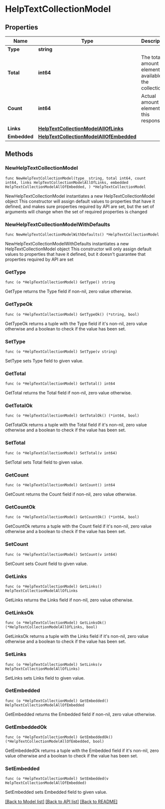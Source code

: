 # HelpTextCollectionModel

## Properties

Name | Type | Description | Notes
------------ | ------------- | ------------- | -------------
**Type** | **string** |  | 
**Total** | **int64** | The total amount of elements available in the collection. | 
**Count** | **int64** | Actual amount of elements in this response. | 
**Links** | [**HelpTextCollectionModelAllOfLinks**](HelpTextCollectionModelAllOfLinks.md) |  | 
**Embedded** | [**HelpTextCollectionModelAllOfEmbedded**](HelpTextCollectionModelAllOfEmbedded.md) |  | 

## Methods

### NewHelpTextCollectionModel

`func NewHelpTextCollectionModel(type_ string, total int64, count int64, links HelpTextCollectionModelAllOfLinks, embedded HelpTextCollectionModelAllOfEmbedded, ) *HelpTextCollectionModel`

NewHelpTextCollectionModel instantiates a new HelpTextCollectionModel object
This constructor will assign default values to properties that have it defined,
and makes sure properties required by API are set, but the set of arguments
will change when the set of required properties is changed

### NewHelpTextCollectionModelWithDefaults

`func NewHelpTextCollectionModelWithDefaults() *HelpTextCollectionModel`

NewHelpTextCollectionModelWithDefaults instantiates a new HelpTextCollectionModel object
This constructor will only assign default values to properties that have it defined,
but it doesn't guarantee that properties required by API are set

### GetType

`func (o *HelpTextCollectionModel) GetType() string`

GetType returns the Type field if non-nil, zero value otherwise.

### GetTypeOk

`func (o *HelpTextCollectionModel) GetTypeOk() (*string, bool)`

GetTypeOk returns a tuple with the Type field if it's non-nil, zero value otherwise
and a boolean to check if the value has been set.

### SetType

`func (o *HelpTextCollectionModel) SetType(v string)`

SetType sets Type field to given value.


### GetTotal

`func (o *HelpTextCollectionModel) GetTotal() int64`

GetTotal returns the Total field if non-nil, zero value otherwise.

### GetTotalOk

`func (o *HelpTextCollectionModel) GetTotalOk() (*int64, bool)`

GetTotalOk returns a tuple with the Total field if it's non-nil, zero value otherwise
and a boolean to check if the value has been set.

### SetTotal

`func (o *HelpTextCollectionModel) SetTotal(v int64)`

SetTotal sets Total field to given value.


### GetCount

`func (o *HelpTextCollectionModel) GetCount() int64`

GetCount returns the Count field if non-nil, zero value otherwise.

### GetCountOk

`func (o *HelpTextCollectionModel) GetCountOk() (*int64, bool)`

GetCountOk returns a tuple with the Count field if it's non-nil, zero value otherwise
and a boolean to check if the value has been set.

### SetCount

`func (o *HelpTextCollectionModel) SetCount(v int64)`

SetCount sets Count field to given value.


### GetLinks

`func (o *HelpTextCollectionModel) GetLinks() HelpTextCollectionModelAllOfLinks`

GetLinks returns the Links field if non-nil, zero value otherwise.

### GetLinksOk

`func (o *HelpTextCollectionModel) GetLinksOk() (*HelpTextCollectionModelAllOfLinks, bool)`

GetLinksOk returns a tuple with the Links field if it's non-nil, zero value otherwise
and a boolean to check if the value has been set.

### SetLinks

`func (o *HelpTextCollectionModel) SetLinks(v HelpTextCollectionModelAllOfLinks)`

SetLinks sets Links field to given value.


### GetEmbedded

`func (o *HelpTextCollectionModel) GetEmbedded() HelpTextCollectionModelAllOfEmbedded`

GetEmbedded returns the Embedded field if non-nil, zero value otherwise.

### GetEmbeddedOk

`func (o *HelpTextCollectionModel) GetEmbeddedOk() (*HelpTextCollectionModelAllOfEmbedded, bool)`

GetEmbeddedOk returns a tuple with the Embedded field if it's non-nil, zero value otherwise
and a boolean to check if the value has been set.

### SetEmbedded

`func (o *HelpTextCollectionModel) SetEmbedded(v HelpTextCollectionModelAllOfEmbedded)`

SetEmbedded sets Embedded field to given value.



[[Back to Model list]](../README.md#documentation-for-models) [[Back to API list]](../README.md#documentation-for-api-endpoints) [[Back to README]](../README.md)


